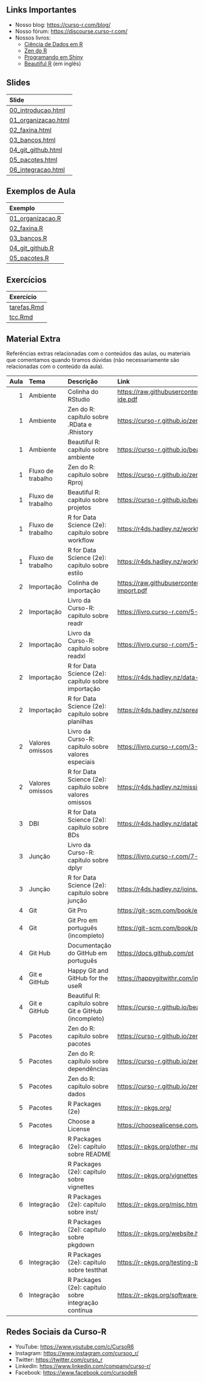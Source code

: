 
<!-- README.md is generated from README.Rmd. Please edit that file -->

## Links Importantes

- Nosso blog: <https://curso-r.com/blog/>
- Nosso fórum: <https://discourse.curso-r.com/>
- Nossos livros:
  - [Ciência de Dados em R](https://livro.curso-r.com/)
  - [Zen do R](https://curso-r.github.io/zen-do-r/)
  - [Programando em Shiny](https://programando-em-shiny.curso-r.com/)
  - [Beautiful R](https://curso-r.github.io/beautiful-r/) (em inglês)

## Slides

| Slide                                                                                               |
|:----------------------------------------------------------------------------------------------------|
| [00_introducao.html](https://curso-r.github.io/202305-r4ds-3/materiais/slides/00_introducao.html)   |
| [01_organizacao.html](https://curso-r.github.io/202305-r4ds-3/materiais/slides/01_organizacao.html) |
| [02_faxina.html](https://curso-r.github.io/202305-r4ds-3/materiais/slides/02_faxina.html)           |
| [03_bancos.html](https://curso-r.github.io/202305-r4ds-3/materiais/slides/03_bancos.html)           |
| [04_git_github.html](https://curso-r.github.io/202305-r4ds-3/materiais/slides/04_git_github.html)   |
| [05_pacotes.html](https://curso-r.github.io/202305-r4ds-3/materiais/slides/05_pacotes.html)         |
| [06_integracao.html](https://curso-r.github.io/202305-r4ds-3/materiais/slides/06_integracao.html)   |

## Exemplos de Aula

| Exemplo                                                                               |
|:--------------------------------------------------------------------------------------|
| [01_organizacao.R](https://curso-r.github.io/202305-r4ds-3/exemplos/01_organizacao.R) |
| [02_faxina.R](https://curso-r.github.io/202305-r4ds-3/exemplos/02_faxina.R)           |
| [03_bancos.R](https://curso-r.github.io/202305-r4ds-3/exemplos/03_bancos.R)           |
| [04_git_github.R](https://curso-r.github.io/202305-r4ds-3/exemplos/04_git_github.R)   |
| [05_pacotes.R](https://curso-r.github.io/202305-r4ds-3/exemplos/05_pacotes.R)         |

## Exercícios

| Exercício                                                                               |
|:----------------------------------------------------------------------------------------|
| [tarefas.Rmd](https://curso-r.github.io/202305-r4ds-3/materiais/exercicios/tarefas.Rmd) |
| [tcc.Rmd](https://curso-r.github.io/202305-r4ds-3/materiais/exercicios/tcc.Rmd)         |

## Material Extra

Referências extras relacionadas com o conteúdos das aulas, ou materiais
que comentamos quando tiramos dúvidas (não necessariamente são
relacionadas com o conteúdo da aula).

| Aula | Tema              | Descrição                                               | Link                                                                         |
|-----:|:------------------|:--------------------------------------------------------|:-----------------------------------------------------------------------------|
|    1 | Ambiente          | Colinha do RStudio                                      | <https://raw.githubusercontent.com/rstudio/cheatsheets/main/rstudio-ide.pdf> |
|    1 | Ambiente          | Zen do R: capítulo sobre .RData e .Rhistory             | <https://curso-r.github.io/zen-do-r/rdata-rhistory.html>                     |
|    1 | Ambiente          | Beautiful R: capítulo sobre ambiente                    | <https://curso-r.github.io/beautiful-r/environment.html>                     |
|    1 | Fluxo de trabalho | Zen do R: capítulo sobre Rproj                          | <https://curso-r.github.io/zen-do-r/rproj-dir.html>                          |
|    1 | Fluxo de trabalho | Beautiful R: capítulo sobre projetos                    | <https://curso-r.github.io/beautiful-r/r-projects.html>                      |
|    1 | Fluxo de trabalho | R for Data Science (2e): capítulo sobre workflow        | <https://r4ds.hadley.nz/workflow-scripts.html>                               |
|    1 | Fluxo de trabalho | R for Data Science (2e): capítulo sobre estilo          | <https://r4ds.hadley.nz/workflow-style.html>                                 |
|    2 | Importação        | Colinha de importação                                   | <https://raw.githubusercontent.com/rstudio/cheatsheets/main/data-import.pdf> |
|    2 | Importação        | Livro da Curso-R: capítulo sobre readr                  | <https://livro.curso-r.com/5-2-readr.html>                                   |
|    2 | Importação        | Livro da Curso-R: capítulo sobre readxl                 | <https://livro.curso-r.com/5-3-readxl.html>                                  |
|    2 | Importação        | R for Data Science (2e): capítulo sobre importação      | <https://r4ds.hadley.nz/data-import.html>                                    |
|    2 | Importação        | R for Data Science (2e): capítulo sobre planilhas       | <https://r4ds.hadley.nz/spreadsheets.html>                                   |
|    2 | Valores omissos   | Livro da Curso-R: capítulo sobre valores especiais      | <https://livro.curso-r.com/3-8-valoresEspeciais.html>                        |
|    2 | Valores omissos   | R for Data Science (2e): capítulo sobre valores omissos | <https://r4ds.hadley.nz/missing-values.html>                                 |
|    3 | DBI               | R for Data Science (2e): capítulo sobre BDs             | <https://r4ds.hadley.nz/databases.html>                                      |
|    3 | Junção            | Livro da Curso-R: capítulo sobre dplyr                  | <https://livro.curso-r.com/7-2-dplyr.html>                                   |
|    3 | Junção            | R for Data Science (2e): capítulo sobre junção          | <https://r4ds.hadley.nz/joins.html>                                          |
|    4 | Git               | Git Pro                                                 | <https://git-scm.com/book/en/v2>                                             |
|    4 | Git               | Git Pro em português (incompleto)                       | <https://git-scm.com/book/pt-br/v2>                                          |
|    4 | Git Hub           | Documentação do GitHub em português                     | <https://docs.github.com/pt>                                                 |
|    4 | Git e GitHub      | Happy Git and GitHub for the useR                       | <https://happygitwithr.com/index.html>                                       |
|    4 | Git e GitHub      | Beautiful R: capítulo sobre Git e GitHub (incompleto)   | <https://curso-r.github.io/beautiful-r/git.html>                             |
|    5 | Pacotes           | Zen do R: capítulo sobre pacotes                        | <https://curso-r.github.io/zen-do-r/pacotes.html>                            |
|    5 | Pacotes           | Zen do R: capítulo sobre dependências                   | <https://curso-r.github.io/zen-do-r/funcoes-deps.html>                       |
|    5 | Pacotes           | Zen do R: capítulo sobre dados                          | <https://curso-r.github.io/zen-do-r/data-data-raw.html>                      |
|    5 | Pacotes           | R Packages (2e)                                         | <https://r-pkgs.org/>                                                        |
|    5 | Pacotes           | Choose a License                                        | <https://choosealicense.com/licenses/>                                       |
|    6 | Integração        | R Packages (2e): capítulo sobre README                  | <https://r-pkgs.org/other-markdown.html>                                     |
|    6 | Integração        | R Packages (2e): capítulo sobre vignettes               | <https://r-pkgs.org/vignettes.html>                                          |
|    6 | Integração        | R Packages (2e): capítulo sobre inst/                   | <https://r-pkgs.org/misc.html>                                               |
|    6 | Integração        | R Packages (2e): capítulo sobre pkgdown                 | <https://r-pkgs.org/website.html>                                            |
|    6 | Integração        | R Packages (2e): capítulo sobre testthat                | <https://r-pkgs.org/testing-basics.html>                                     |
|    6 | Integração        | R Packages (2e): capítulo sobre integração contínua     | <https://r-pkgs.org/software-development-practices.html>                     |

## Redes Sociais da Curso-R

- YouTube: <https://www.youtube.com/c/CursoR6>
- Instagram: <https://www.instagram.com/cursoo_r/>
- Twitter: <https://twitter.com/curso_r>
- LinkedIn: <https://www.linkedin.com/company/curso-r/>
- Facebook: <https://www.facebook.com/cursodeR>
